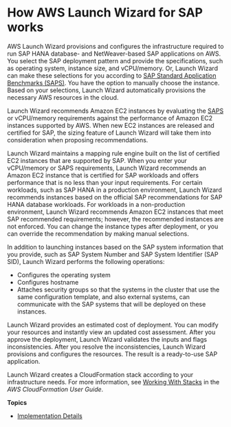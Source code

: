 # How AWS Launch Wizard for SAP works<a name="how-launch-wizard-sap-works"></a>

AWS Launch Wizard provisions and configures the infrastructure required to run SAP HANA database\- and NetWeaver\-based SAP applications on AWS\. You select the SAP deployment pattern and provide the specifications, such as operating system, instance size, and vCPU/memory\. Or, Launch Wizard can make these selections for you according to [SAP Standard Application Benchmarks \(SAPS\)](https://www.sap.com/about/benchmark/measuring.html)\. You have the option to manually choose the instance\. Based on your selections, Launch Wizard automatically provisions the necessary AWS resources in the cloud\. 

Launch Wizard recommends Amazon EC2 instances by evaluating the [SAPS](https://www.sap.com/about/benchmark/measuring.html) or vCPU/memory requirements against the performance of Amazon EC2 instances supported by AWS\. When new EC2 instances are released and certified for SAP, the sizing feature of Launch Wizard will take them into consideration when proposing recommendations\.

Launch Wizard maintains a mapping rule engine built on the list of certified EC2 instances that are supported by SAP\. When you enter your vCPU/memory or SAPS requirements, Launch Wizard recommends an Amazon EC2 instance that is certified for SAP workloads and offers performance that is no less than your input requirements\. For certain workloads, such as SAP HANA in a production environment, Launch Wizard recommends instances based on the official SAP recommendations for SAP HANA database workloads\. For workloads in a non\-production environment, Launch Wizard recommends Amazon EC2 instances that meet SAP recommended requirements; however, the recommended instances are not enforced\. You can change the instance types after deployment, or you can override the recommendation by making manual selections\. 

In addition to launching instances based on the SAP system information that you provide, such as SAP System Number and SAP System Identifier \(SAP SID\), Launch Wizard performs the following operations:
+ Configures the operating system
+ Configures hostname
+ Attaches security groups so that the systems in the cluster that use the same configuration template, and also external systems, can communicate with the SAP systems that will be deployed on these instances\.

Launch Wizard provides an estimated cost of deployment\. You can modify your resources and instantly view an updated cost assessment\. After you approve the deployment, Launch Wizard validates the inputs and flags inconsistencies\. After you resolve the inconsistencies, Launch Wizard provisions and configures the resources\. The result is a ready\-to\-use SAP application\.

Launch Wizard creates a CloudFormation stack according to your infrastructure needs\. For more information, see [Working With Stacks](https://docs.aws.amazon.com/AWSCloudFormation/latest/UserGuide/stacks.html) in the *AWS CloudFormation User Guide*\.

**Topics**
+ [Implementation Details](launch-wizard-sap-implementation.md)